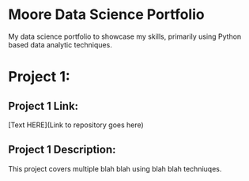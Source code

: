 # Moore Data Science Portfolio
My data science portfolio to showcase my skills, primarily using Python based data analytic techniques.

# Project 1:
## Project 1 Link: 
[Text HERE](Link to repository goes here)
## Project 1 Description: 
This project covers multiple blah blah using blah blah techniuqes.
